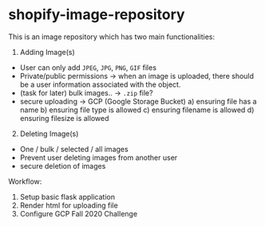 # shopify-image-repository

This is an image repository which has two main functionalities:
1. Adding Image(s)
  - User can only add `JPEG`, `JPG`, `PNG`, `GIF` files
  - Private/public permissions -> when an image is uploaded, there should be a user information associated with the object.
  - (task for later) bulk images.. -> `.zip` file?
  - secure uploading -> GCP (Google Storage Bucket)
    a) ensuring file has a name
    b) ensuring file type is allowed
    c) ensuring filename is allowed
    d) ensuring filesize is allowed

2. Deleting Image(s)
  - One / bulk / selected / all images
  - Prevent user deleting images from another user
  - secure deletion of images


Workflow:
1. Setup basic flask application
2. Render html for uploading file
3. Configure GCP
Fall 2020 Challenge
